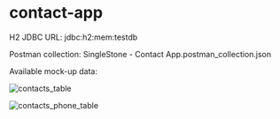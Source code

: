 # contact-app

H2 JDBC URL: jdbc:h2:mem:testdb

Postman collection: SingleStone - Contact App.postman_collection.json

Available mock-up data:

![contacts_table](https://user-images.githubusercontent.com/24969898/114325322-7711f100-9afd-11eb-890f-7da328a9ac15.png)

![contacts_phone_table](https://user-images.githubusercontent.com/24969898/114325323-7a0ce180-9afd-11eb-9f22-9a0693ff12f2.png)
